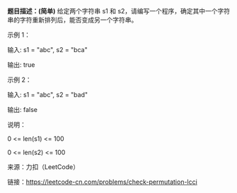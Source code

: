 **题目描述：(简单)**
给定两个字符串 s1 和 s2，请编写一个程序，确定其中一个字符串的字符重新排列后，能否变成另一个字符串。

示例 1：

输入: s1 = "abc", s2 = "bca"

输出: true 

示例 2：

输入: s1 = "abc", s2 = "bad"

输出: false

说明：

0 <= len(s1) <= 100

0 <= len(s2) <= 100

来源：力扣（LeetCode）

链接：https://leetcode-cn.com/problems/check-permutation-lcci